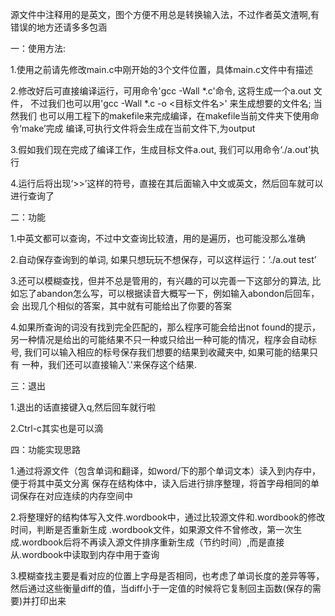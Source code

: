 ﻿源文件中注释用的是英文，图个方便不用总是转换输入法，不过作者英文渣啊,有错误的地方还请多多包涵

一：使用方法:

1.使用之前请先修改main.c中刚开始的3个文件位置，具体main.c文件中有描述

2.修改好后可直接编译运行，可用命令'gcc -Wall *.c'命令, 这将生成一个a.out 文件，
  不过我们也可以用'gcc -Wall *.c -o <目标文件名>' 来生成想要的文件名; 当然我们
  也可以用工程下的makefile来完成编译，在makefile当前文件夹下使用命令‘make’完成
  编译,可执行文件将会生成在当前文件下,为output

3.假如我们现在完成了编译工作，生成目标文件a.out, 我们可以用命令‘./a.out’执行

4.运行后将出现‘>>’这样的符号，直接在其后面输入中文或英文，然后回车就可以进行查询了


二：功能

1.中英文都可以查询，不过中文查询比较渣，用的是遍历，也可能没那么准确

2.自动保存查询到的单词, 如果只想玩玩不想保存，可以这样运行：‘./a.out test’

3.还可以模糊查找，但并不总是管用的，有兴趣的可以完善一下这部分的算法,
  比如忘了abandon怎么写，可以根据读音大概写一下，例如输入abondon后回车，会
  出现几个相似的答案，其中就有可能给出了你要的答案

4.如果所查询的词没有找到完全匹配的，那么程序可能会给出not found的提示，
  另一种情况是给出的可能结果不只一种或只给出一种可能的情况，程序会自动标号,
  我们可以输入相应的标号保存我们想要的结果到收藏夹中, 如果可能的结果只有
  一种，我们还可以直接输入'.'来保存这个结果.

三：退出

1.退出的话直接键入q,然后回车就行啦

2.Ctrl-c其实也是可以滴

四：功能实现思路

1.通过将源文件（包含单词和翻译，如word/下的那个单词文本）读入到内存中，便于将其中英文分离
  保存在结构体中，读入后进行排序整理，将首字母相同的单词保存在对应连续的内存空间中

2.将整理好的结构体写入文件.wordbook中，通过比较源文件和.wordbook的修改时间，判断是否重新生成
  .wordbook文件，如果源文件不曾修改，第一次生成.wordbook后将不再读入源文件排序重新生成（节约时间）,而是直接从.wordbook中读取到内存中用于查询

3.模糊查找主要是看对应的位置上字母是否相同，也考虑了单词长度的差异等等，然后通过这些衡量diff的值，当diff小于一定值的时候将它复制回主函数(保存的需要)并打印出来
